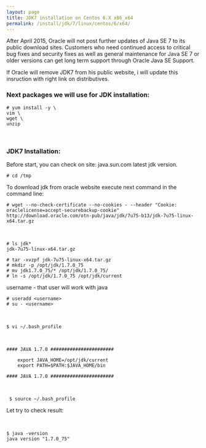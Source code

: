 ```yaml
---
layout: page
title: JDK7 installation on Centos 6.X x86_x64
permalink: /install/jdk/7/linux/centos/6/x64/
---
```


After April 2015, Oracle will not post further updates of Java SE 7 to its public download sites. Customers who need continued access to critical bug fixes and security fixes as well as general maintenance for Java SE 7 or older versions can get long term support through Oracle Java SE Support.

If Oracle will remove JDK7 from his public website, i will update this insruction with right link on distributives.


### Next packages we will use for JDK installation:

	# yum install -y \
	vim \
	wget \
	unzip


<br/>

### JDK7 Installation:

Before start, you can check on site: java.sun.com latest jdk version.

	# cd /tmp

To download jdk from oracle website execute next command in the command line:

    # wget --no-check-certificate --no-cookies - --header "Cookie: oraclelicense=accept-securebackup-cookie" http://download.oracle.com/otn-pub/java/jdk/7u75-b13/jdk-7u75-linux-x64.tar.gz


<br/>

    # ls jdk*
	jdk-7u75-linux-x64.tar.gz

    # tar -xvzpf jdk-7u75-linux-x64.tar.gz
    # mkdir -p /opt/jdk/1.7.0_75
    # mv jdk1.7.0_75/* /opt/jdk/1.7.0_75/
    # ln -s /opt/jdk/1.7.0_75 /opt/jdk/current

username - that user will work with java

    # useradd <username>
    # su - <username>

<br/>

    $ vi ~/.bash_profile

<br/>


	#### JAVA 1.7.0 #######################

		export JAVA_HOME=/opt/jdk/current
		export PATH=$PATH:$JAVA_HOME/bin

	#### JAVA 1.7.0 #######################

<br/>


     $ source ~/.bash_profile


Let try to check result:

<br/>

	$ java -version
	java version "1.7.0_75"
